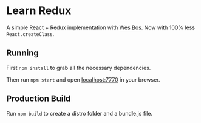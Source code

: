 # Learn Redux

A simple React + Redux implementation with [Wes Bos](https://wesbos.com/). Now with 100% less ```React.createClass```.

## Running

First `npm install` to grab all the necessary dependencies. 

Then run `npm start` and open <localhost:7770> in your browser.

## Production Build

Run `npm build` to create a distro folder and a bundle.js file.
